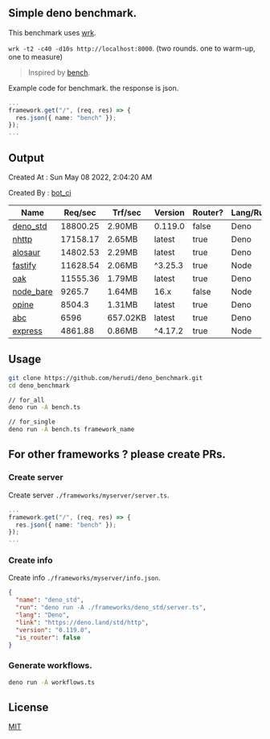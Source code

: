 ## Simple deno benchmark.
This benchmark uses [wrk](https://github.com/wg/wrk).

`wrk -t2 -c40 -d10s http://localhost:8000`. (two rounds. one to warm-up, one to measure)

> Inspired by [bench](https://github.com/denosaurs/bench).

Example code for benchmark. the response is json.
```ts
...
framework.get("/", (req, res) => {
  res.json({ name: "bench" });
});
...
```

## Output
Created At : Sun May 08 2022, 2:04:20 AM

Created By : [bot_ci](https://github.com/herudi/deno_benchmarks/commits?author=github-actions%5Bbot%5D)

|Name|Req/sec|Trf/sec|Version|Router?|Lang/Runtime|
|----|----|----|----|----|----|
|[deno_std](https://deno.land/std/http)|18800.25|2.90MB|0.119.0|false|Deno|
|[nhttp](https://github.com/nhttp/nhttp)|17158.17|2.65MB|latest|true|Deno|
|[alosaur](https://github.com/alosaur/alosaur)|14802.53|2.29MB|latest|true|Deno|
|[fastify](https://github.com/fastify/fastify)|11628.54|2.06MB|^3.25.3|true|Node|
|[oak](https://github.com/oakserver/oak)|11555.36|1.79MB|latest|true|Deno|
|[node_bare](https://nodejs.org)|9265.7|1.64MB|16.x|false|Node|
|[opine](https://github.com/cmorten/opine)|8504.3|1.31MB|latest|true|Deno|
|[abc](https://deno.land/x/abc)|6596|657.02KB|latest|true|Deno|
|[express](https://github.com/expressjs/express)|4861.88|0.86MB|^4.17.2|true|Node|


## Usage
```bash
git clone https://github.com/herudi/deno_benchmark.git
cd deno_benchmark

// for_all
deno run -A bench.ts

// for_single
deno run -A bench.ts framework_name
```
## For other frameworks ? please create PRs.
### Create server
Create server `./frameworks/myserver/server.ts`.
```ts
...
framework.get("/", (req, res) => {
  res.json({ name: "bench" });
});
...
```
### Create info
Create info `./frameworks/myserver/info.json`.
```json
{
  "name": "deno_std",
  "run": "deno run -A ./frameworks/deno_std/server.ts",
  "lang": "Deno",
  "link": "https://deno.land/std/http",
  "version": "0.119.0",
  "is_router": false
}
```
### Generate workflows.
```bash
deno run -A workflows.ts
```
## License

[MIT](LICENSE)

